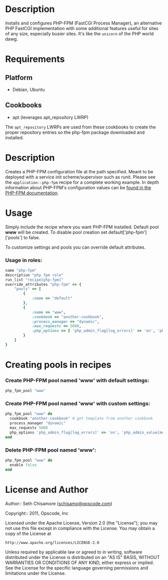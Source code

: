 Description
===========

Installs and configures PHP-FPM (FastCGI Process Manager), an alternative PHP FastCGI implementation with some additional features useful for sites of any size, especially busier sites.  It's like the `unicorn` of the PHP world dawg.

Requirements
============

Platform
--------

* Debian, Ubuntu

Cookbooks
---------

* apt (leverages apt_repository LWRP)

The `apt_repository` LWRPs are used from these cookbooks to create the proper repository entries so the php-fpm package downloaded and installed.

Description
==========

Creates a PHP-FPM configuration file at the path specified.  Meant to be deployed with a service init scheme/supervisor such as runit.  Please see the `application::php-fpm` recipe for a complete working example. In depth information about PHP-FPM's configuration values can be [found in the PHP-FPM documentation](http://php-fpm.org/wiki/Configuration_File).

Usage
=====
Simply include the recipe where you want PHP-FPM installed. Default pool __www__ will be created. To disable pool creation set default['php-fpm']['pools'] to false.

To customize settings and pools you can override default attributes.

### Usage in roles:
```ruby
name "php-fpm"
description "php fpm role"
run_list "recipe[php-fpm]"
override_attributes "php-fpm" => {
	"pools" => [
		{
			:name => "default"
		},
		{
			:name => "www",
			:cookbook => "another-cookbook",
			:process_manager => "dynamic",
			:max_requests => 5000,
			:php_options => { 'php_admin_flag[log_errors]' => 'on', 'php_admin_value[memory_limit]' => '32M' }
		}
	]
}
```

Creating pools in recipes
=========================
### Create PHP-FPM pool named 'www' with default settings:
```ruby
php_fpm_pool "www"
```

### Create PHP-FPM pool named 'www' with custom settings:
```ruby
php_fpm_pool "www" do
  cookbook "another-cookbook" # get template from another cookbook
  process_manager "dynamic"
  max_requests 5000
  php_options 'php_admin_flag[log_errors]' => 'on', 'php_admin_value[memory_limit]' => '32M'
end
```

### Delete PHP-FPM pool named 'www':
```ruby
php_fpm_pool "www" do
  enable false
end
```

License and Author
==================

Author:: Seth Chisamore (<schisamo@opscode.com>)

Copyright:: 2011, Opscode, Inc

Licensed under the Apache License, Version 2.0 (the "License");
you may not use this file except in compliance with the License.
You may obtain a copy of the License at

    http://www.apache.org/licenses/LICENSE-2.0

Unless required by applicable law or agreed to in writing, software
distributed under the License is distributed on an "AS IS" BASIS,
WITHOUT WARRANTIES OR CONDITIONS OF ANY KIND, either express or implied.
See the License for the specific language governing permissions and
limitations under the License.
